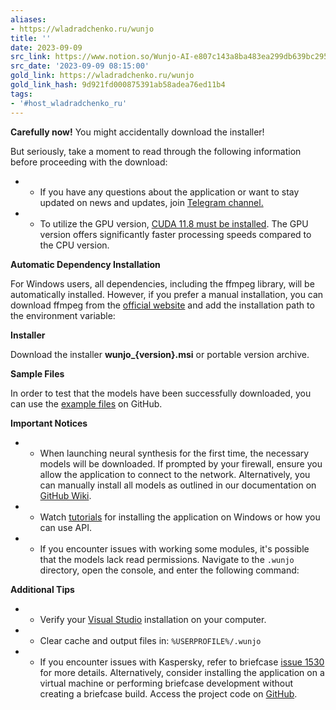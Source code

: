 ```yaml
---
aliases:
- https://wladradchenko.ru/wunjo
title: ''
date: 2023-09-09
src_link: https://www.notion.so/Wunjo-AI-e807c143a8ba483ea299db639bc2957e
src_date: '2023-09-09 08:15:00'
gold_link: https://wladradchenko.ru/wunjo
gold_link_hash: 9d921fd000875391ab58adea76ed11b4
tags:
- '#host_wladradchenko_ru'
---
```



**Carefully now!** You might accidentally download the installer!

  

But seriously, take a moment to read through the following information before proceeding with the download:


* - If you have any questions about the application or want to stay updated on news and updates, join [Telegram channel.](https://t.me/wladblog)
* - To utilize the GPU version, [CUDA 11.8 must be installed](https://developer.nvidia.com/cuda-11-8-0-download-archive). The GPU version offers significantly faster processing speeds compared to the CPU version.


  

**Automatic Dependency Installation**


For Windows users, all dependencies, including the ffmpeg library, will be automatically installed. However, if you prefer a manual installation, you can download ffmpeg from the [official website](https://ffmpeg.org/download.html) and add the installation path to the environment variable:


  

**Installer**


Download the installer **wunjo\_{version}.msi** or portable version archive.


  

**Sample Files**


In order to test that the models have been successfully downloaded, you can use the [example files](https://raw.githubusercontent.com/wladradchenko/wunjo.wladradchenko.ru/main/example) on GitHub.


  

**Important Notices**


* - When launching neural synthesis for the first time, the necessary models will be downloaded. If prompted by your firewall, ensure you allow the application to connect to the network. Alternatively, you can manually install all models as outlined in our documentation on [GitHub Wiki](https://github.com/wladradchenko/wunjo.wladradchenko.ru/wiki).
* - Watch [tutorials](https://www.youtube.com/playlist?list=PLJG0sD6007zFJyV78mkU-KW2UxbirgTGr) for installing the application on Windows or how you can use API.
* - If you encounter issues with working some modules, it's possible that the models lack read permissions. Navigate to the `.wunjo` directory, open the console, and enter the following command:


  

**Additional Tips**


* - Verify your [Visual Studio](https://visualstudio.microsoft.com/) installation on your computer.
* - Clear cache and output files in: `%USERPROFILE%/.wunjo`
* - If you encounter issues with Kaspersky, refer to briefcase [issue 1530](https://github.com/beeware/briefcase/issues/1530) for more details. Alternatively, consider installing the application on a virtual machine or performing briefcase development without creating a briefcase build. Access the project code on [GitHub](https://github.com/wladradchenko/wunjo.wladradchenko.ru).